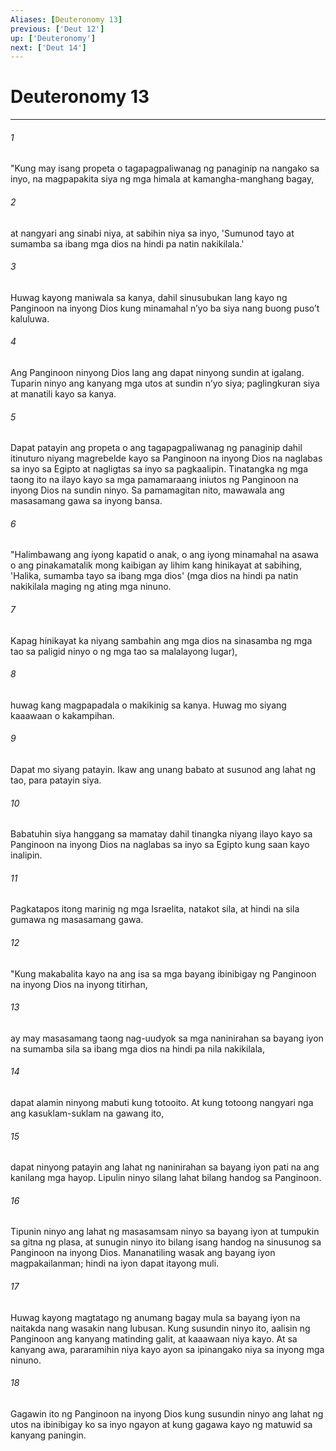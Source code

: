 ```yaml
---
Aliases: [Deuteronomy 13]
previous: ['Deut 12']
up: ['Deuteronomy']
next: ['Deut 14']
---
```

# Deuteronomy 13

***


###### 1 


"Kung may isang propeta o tagapagpaliwanag ng panaginip na nangako sa inyo, na magpapakita siya ng mga himala at kamangha-manghang bagay, 


###### 2 


at nangyari ang sinabi niya, at sabihin niya sa inyo, 'Sumunod tayo at sumamba sa ibang mga dios na hindi pa natin nakikilala.' 


###### 3 


Huwag kayong maniwala sa kanya, dahil sinusubukan lang kayo ng Panginoon na inyong Dios kung minamahal nʼyo ba siya nang buong pusoʼt kaluluwa. 


###### 4 


Ang Panginoon ninyong Dios lang ang dapat ninyong sundin at igalang. Tuparin ninyo ang kanyang mga utos at sundin nʼyo siya; paglingkuran siya at manatili kayo sa kanya. 


###### 5 


Dapat patayin ang propeta o ang tagapagpaliwanag ng panaginip dahil itinuturo niyang magrebelde kayo sa Panginoon na inyong Dios na naglabas sa inyo sa Egipto at nagligtas sa inyo sa pagkaalipin. Tinatangka ng mga taong ito na ilayo kayo sa mga pamamaraang iniutos ng Panginoon na inyong Dios na sundin ninyo. Sa pamamagitan nito, mawawala ang masasamang gawa sa inyong bansa. 


###### 6 


"Halimbawang ang iyong kapatid o anak, o ang iyong minamahal na asawa o ang pinakamatalik mong kaibigan ay lihim kang hinikayat at sabihing, 'Halika, sumamba tayo sa ibang mga dios' (mga dios na hindi pa natin nakikilala maging ng ating mga ninuno. 


###### 7 


Kapag hinikayat ka niyang sambahin ang mga dios na sinasamba ng mga tao sa paligid ninyo o ng mga tao sa malalayong lugar), 


###### 8 


huwag kang magpapadala o makikinig sa kanya. Huwag mo siyang kaaawaan o kakampihan. 


###### 9 


Dapat mo siyang patayin. Ikaw ang unang babato at susunod ang lahat ng tao, para patayin siya. 


###### 10 


Babatuhin siya hanggang sa mamatay dahil tinangka niyang ilayo kayo sa Panginoon na inyong Dios na naglabas sa inyo sa Egipto kung saan kayo inalipin. 


###### 11 


Pagkatapos itong marinig ng mga Israelita, natakot sila, at hindi na sila gumawa ng masasamang gawa. 


###### 12 


"Kung makabalita kayo na ang isa sa mga bayang ibinibigay ng Panginoon na inyong Dios na inyong titirhan, 


###### 13 


ay may masasamang taong nag-uudyok sa mga naninirahan sa bayang iyon na sumamba sila sa ibang mga dios na hindi pa nila nakikilala, 


###### 14 


dapat alamin ninyong mabuti kung totooito. At kung totoong nangyari nga ang kasuklam-suklam na gawang ito, 


###### 15 


dapat ninyong patayin ang lahat ng naninirahan sa bayang iyon pati na ang kanilang mga hayop. Lipulin ninyo silang lahat bilang handog sa Panginoon. 


###### 16 


Tipunin ninyo ang lahat ng masasamsam ninyo sa bayang iyon at tumpukin sa gitna ng plasa, at sunugin ninyo ito bilang isang handog na sinusunog sa Panginoon na inyong Dios. Mananatiling wasak ang bayang iyon magpakailanman; hindi na iyon dapat itayong muli. 


###### 17 


Huwag kayong magtatago ng anumang bagay mula sa bayang iyon na naitakda nang wasakin nang lubusan. Kung susundin ninyo ito, aalisin ng Panginoon ang kanyang matinding galit, at kaaawaan niya kayo. At sa kanyang awa, pararamihin niya kayo ayon sa ipinangako niya sa inyong mga ninuno. 


###### 18 


Gagawin ito ng Panginoon na inyong Dios kung susundin ninyo ang lahat ng utos na ibinibigay ko sa inyo ngayon at kung gagawa kayo ng matuwid sa kanyang paningin.
